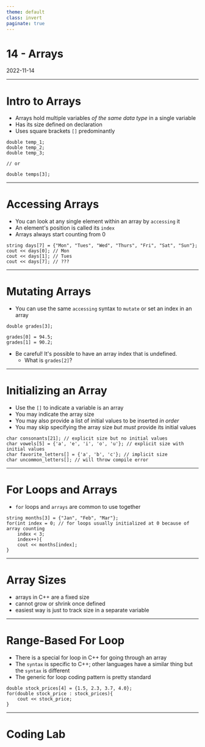 ```yaml
---
theme: default
class: invert
paginate: true
---
```


# 14 - Arrays
2022-11-14

---

# Intro to Arrays

- Arrays hold multiple variables *of the same data type* in a single variable
- Has its size defined on declaration
- Uses square brackets `[]` predominantly

```
double temp_1;
double temp_2;
double temp_3;

// or

double temps[3];
```

---

# Accessing Arrays

- You can look at any single element within an array by `accessing` it
- An element's position is called its `index`
- Arrays always start counting from 0

```
string days[7] = {"Mon", "Tues", "Wed", "Thurs", "Fri", "Sat", "Sun"};
cout << days[0]; // Mon
cout << days[1]; // Tues
cout << days[7]; // ???
```

---

# Mutating Arrays

- You can use the same `accessing` syntax to `mutate` or set an index in an array
```
double grades[3];

grades[0] = 94.5;
grades[1] = 90.2;
```

- Be careful! It's possible to have an array index that is undefined.
    - What is `grades[2]`?

---

# Initializing an Array

- Use the `[]` to indicate a variable is an array
- You may indicate the array size
- You may also provide a list of initial values to be inserted *in order*
- You may skip specifying the array size *but must* provide its initial values

```
char consonants[21]; // explicit size but no initial values
char vowels[5] = {'a', 'e', 'i', 'o', 'u'}; // explicit size with initial values
char favorite_letters[] = {'a', 'b', 'c'}; // implicit size
char uncommon_letters[]; // will throw compile error
```

---

# For Loops and Arrays

- `for` loops and `arrays` are common to use together

```
string months[3] = {"Jan", "Feb", "Mar"};
for(int index = 0; // for loops usually initialized at 0 because of array counting
	index < 3;
	index++){
	cout << months[index];
}
```

---

# Array Sizes

- arrays in C++ are a fixed size
- cannot grow or shrink once defined
- easiest way is just to track size in a separate variable

---

# Range-Based For Loop

- There is a special for loop in C++ for going through an array
- The `syntax` is specific to C++; other languages have a similar thing but the `syntax` is different
- The generic for loop coding pattern is pretty standard

```
double stock_prices[4] = {1.5, 2.3, 3.7, 4.0};
for(double stock_price : stock_prices){
	cout << stock_price;
}
```

---

# Coding Lab
